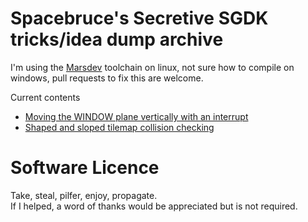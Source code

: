 # Spacebruce's Secretive SGDK tricks/idea dump archive

I'm using the [Marsdev](https://github.com/andwn/marsdev) toolchain on linux, not sure how to compile on windows, pull requests to fix this are welcome. 

Current contents
- [Moving the WINDOW plane vertically with an interrupt](Window/)
- [Shaped and sloped tilemap collision checking](/SGDK-Sloped-Tiles/)

# Software Licence
Take, steal, pilfer, enjoy, propagate.  
If I helped, a word of thanks would be appreciated but is not required.
